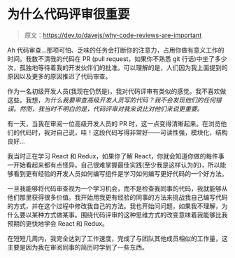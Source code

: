 # 为什么代码评审很重要

> 原文：<https://dev.to/davejs/why-code-reviews-are-important>

Ah 代码审查...那项可怕、乏味的任务会打断你的注意力，占用你做有意义工作的时间。我数不清我的代码在 PR (pull request，如果你不熟悉 git 行话)中坐了多少次，孤独地等待着我的开发伙伴们的批准。可以理解的是，人们因为我上面提到的原因以及更多的原因推迟了代码审查。

作为一名初级开发人员(我现在仍然是)，我对代码评审有类似的感觉。我不喜欢做这些。我想，*为什么我要审查高级开发人员写的代码？我不会发现他们的任何错误。然而，我当时不明白的是，代码评审对我来说比对他们来说更重要。*

有一天，当我在审阅一位高级开发人员的 PR 时，这一点变得清晰起来。在浏览他们的代码时，我对自己说，哇！这段代码写得非常好——可读性强，模块化，结构良好...

我当时正在学习 React 和 Redux，如果你了解 React，你就会知道你做的每件事一开始看起来都有点怪异。自己很难掌握最佳实践(至少我是这样认为的)，所以能够看到更有经验的开发人员如何编写组件是学习如何编写更好代码的一个好方法。

一旦我能够将代码审查视为一个学习机会，而不是检查我同事的代码，我就能够从他们那里获得很多价值。我开始用我更有经验的同事的方法来挑战我自己编写代码的方式，并在这个过程中修改我自己的方法。我也开始问问题，如果我不理解，为什么要以某种方式做某事。围绕代码评审的这种思维方式的改变意味着我能够比我预期的更快地学会 React 和 Redux。

在短短几周内，我完全达到了工作速度，完成了与团队其他成员相似的工作量，这主要是因为我在审阅同事的简历时学到了一些东西。